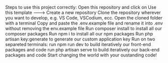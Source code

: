 Steps to use this project correctly:
Open this repository and click on Use this template ---> Create a new repository
Clone the repository wherever you want to develop, e.g. VS Code, VSCodium, ecc.
Open the cloned folder with a terminal
Copy and paste the .env.example file and rename it into .env without removing the env.example file
Run composer install to install all our composer packages
Run npm i to install all our npm packages
Run php artisan key:generate to generate our custom application key
Run on two separeted terminals:
run npm run dev to build iteratively our front-end packages and code
run php artisan serve to build iteratively our back-end packages and code
Start changing the world with your oustanding code!

